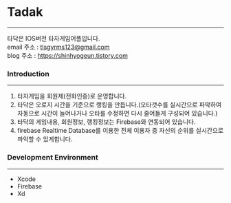 # Tadak
------------
타닥은 IOS버전 타자게임어플입니다.<br />
email 주소 : tlsgyrms123@gmail.com<br />
blog 주소 : https://shinhyogeun.tistory.com<br />

### Introduction
------------
1. 타자게임을 회원제(전화인증)로 운영합니다.
2. 타닥은 오로지 시간을 기준으로 랭킹을 만듭니다.(오타갯수를 실시간으로 파악하여 자동으로 시간이 늘어나거나 오타를 수정하면 다시 줄어들게 구성되어 있습니다.)
3. 타닥의 게임내용, 회원정보, 랭킹정보는 Firebase와 연동되어 있습니다.
4. firebase Realtime Database를 이용한 전체 이용자 중 자신의 순위를 실시간으로 파악할 수 있게합니다.

### Development Environment
------------
- Xcode
- Firebase
- Xd
